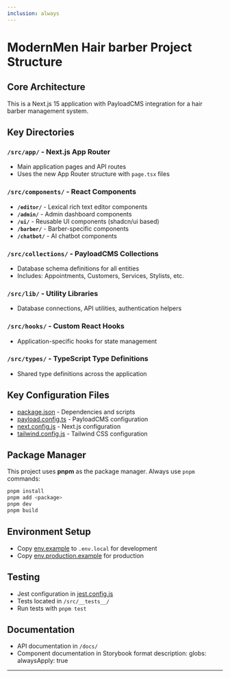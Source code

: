 ```yaml
---
inclusion: always
---
```

# ModernMen Hair barber Project Structure

## Core Architecture
This is a Next.js 15 application with PayloadCMS integration for a hair barber management system.

## Key Directories

### `/src/app/` - Next.js App Router
- Main application pages and API routes
- Uses the new App Router structure with `page.tsx` files

### `/src/components/` - React Components
- **`/editor/`** - Lexical rich text editor components
- **`/admin/`** - Admin dashboard components  
- **`/ui/`** - Reusable UI components (shadcn/ui based)
- **`/barber/`** - Barber-specific components
- **`/chatbot/`** - AI chatbot components

### `/src/collections/` - PayloadCMS Collections
- Database schema definitions for all entities
- Includes: Appointments, Customers, Services, Stylists, etc.

### `/src/lib/` - Utility Libraries
- Database connections, API utilities, authentication helpers

### `/src/hooks/` - Custom React Hooks
- Application-specific hooks for state management

### `/src/types/` - TypeScript Type Definitions
- Shared type definitions across the application

## Key Configuration Files

- [package.json](mdc:package.json) - Dependencies and scripts
- [payload.config.ts](mdc:src/payload.config.ts) - PayloadCMS configuration
- [next.config.js](mdc:next.config.js) - Next.js configuration
- [tailwind.config.js](mdc:tailwind.config.js) - Tailwind CSS configuration

## Package Manager
This project uses **pnpm** as the package manager. Always use `pnpm` commands:
```bash
pnpm install
pnpm add <package>
pnpm dev
pnpm build
```

## Environment Setup
- Copy [env.example](mdc:env.example) to `.env.local` for development
- Copy [env.production.example](mdc:env.production.example) for production

## Testing
- Jest configuration in [jest.config.js](mdc:jest.config.js)
- Tests located in `/src/__tests__/`
- Run tests with `pnpm test`

## Documentation
- API documentation in `/docs/`
- Component documentation in Storybook format
description:
globs:
alwaysApply: true
---
